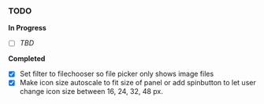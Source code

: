### TODO
**In Progress**
- [ ] *TBD*

**Completed**
- [x] Set filter to filechooser so file picker only shows image files
- [x] Make icon size autoscale to fit size of panel or add spinbutton to let user change icon size between 16, 24, 32, 48 px.
